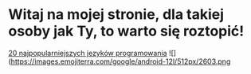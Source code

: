 # Witaj na mojej stronie, dla takiej osoby jak Ty, to warto się roztopić!
[20 najpopularniejszych jezyków programowania](../jezyki_programowania)
![](https://images.emojiterra.com/google/android-12l/512px/2603.png